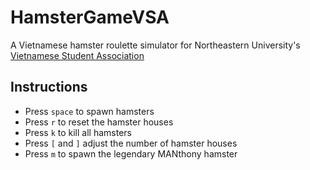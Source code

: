 # HamsterGameVSA
A Vietnamese hamster roulette simulator for Northeastern University's [Vietnamese Student Association](http://www.vsa.neu.edu/)

## Instructions

- Press `space` to spawn hamsters
- Press `r` to reset the hamster houses
- Press `k` to kill all hamsters
- Press `[` and `]` adjust the number of hamster houses
- Press `m` to spawn the legendary MANthony hamster 
